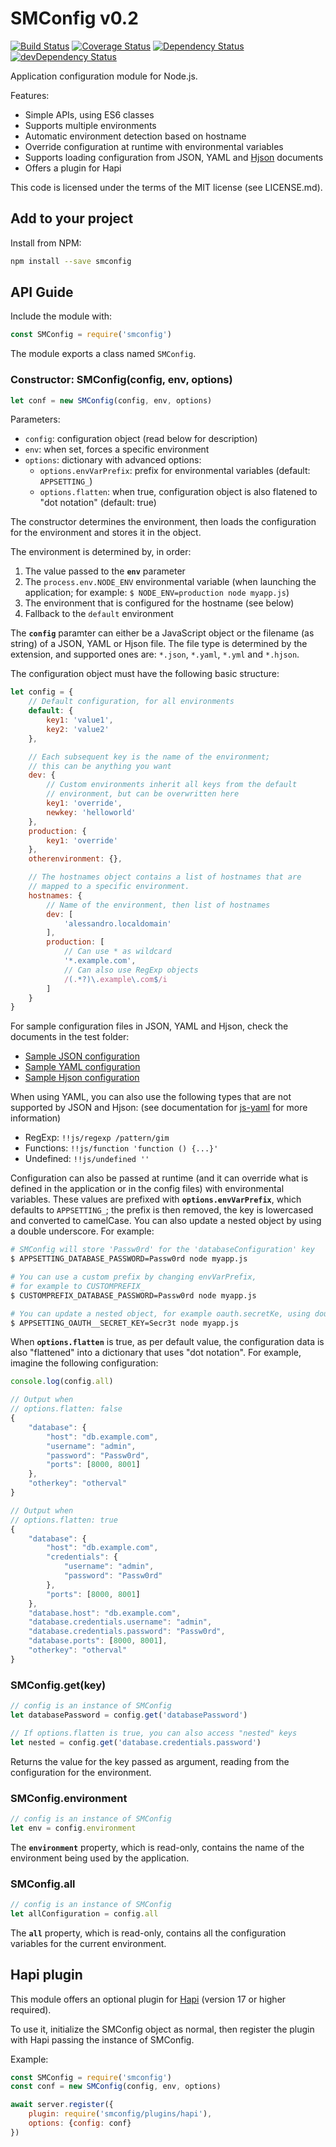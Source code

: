 # SMConfig v0.2

[![Build Status](https://travis-ci.org/EgoAleSum/SMConfig.svg?branch=master)](https://travis-ci.org/EgoAleSum/SMConfig)
[![Coverage Status](https://coveralls.io/repos/github/EgoAleSum/SMConfig/badge.svg?branch=master)](https://coveralls.io/github/EgoAleSum/SMConfig?branch=master)
[![Dependency Status](https://david-dm.org/EgoAleSum/SMConfig.svg?style=flat)](https://david-dm.org/EgoAleSum/SMConfig)
[![devDependency Status](https://david-dm.org/EgoAleSum/SMConfig/dev-status.svg?style=flat)](https://david-dm.org/EgoAleSum/SMConfig#info=devDependencies)

Application configuration module for Node.js.

Features:

- Simple APIs, using ES6 classes
- Supports multiple environments
- Automatic environment detection based on hostname
- Override configuration at runtime with environmental variables
- Supports loading configuration from JSON, YAML and [Hjson](http://hjson.org) documents
- Offers a plugin for Hapi

This code is licensed under the terms of the MIT license (see LICENSE.md).

## Add to your project

Install from NPM:

````sh
npm install --save smconfig
````

## API Guide

Include the module with:

````js
const SMConfig = require('smconfig')
````

The module exports a class named `SMConfig`.

### Constructor: SMConfig(config, env, options)

````js
let conf = new SMConfig(config, env, options)
````

Parameters:
- `config`: configuration object (read below for description)
- `env`: when set, forces a specific environment
- `options`: dictionary with advanced options:
    - `options.envVarPrefix`: prefix for environmental variables (default: `APPSETTING_`)
    - `options.flatten`: when true, configuration object is also flatened to "dot notation" (default: true)

The constructor determines the environment, then loads the configuration for the environment and stores it in the object.

The environment is determined by, in order:

1. The value passed to the **`env`** parameter
2. The `process.env.NODE_ENV` environmental variable (when launching the application; for example: `$ NODE_ENV=production node myapp.js`)
3. The environment that is configured for the hostname (see below)
4. Fallback to the `default` environment

The **`config`** paramter can either be a JavaScript object or the filename (as string) of a JSON, YAML or Hjson file. The file type is determined by the extension, and supported ones are: `*.json`, `*.yaml`, `*.yml` and `*.hjson`.

The configuration object must have the following basic structure:

````js
let config = {
    // Default configuration, for all environments
    default: {
        key1: 'value1',
        key2: 'value2'
    },

    // Each subsequent key is the name of the environment;
    // this can be anything you want
    dev: {
        // Custom environments inherit all keys from the default
        // environment, but can be overwritten here
        key1: 'override',
        newkey: 'helloworld'
    },
    production: {
        key1: 'override'
    },
    otherenvironment: {},

    // The hostnames object contains a list of hostnames that are
    // mapped to a specific environment.
    hostnames: {
        // Name of the environment, then list of hostnames
        dev: [
            'alessandro.localdomain'
        ],
        production: [
            // Can use * as wildcard
            '*.example.com',
            // Can also use RegExp objects
            /(.*?)\.example\.com$/i
        ]
    }
}
````

For sample configuration files in JSON, YAML and Hjson, check the documents in the test folder:

- [Sample JSON configuration](test/resources/testconfig.json)
- [Sample YAML configuration](test/resources/testconfig.yaml)
- [Sample Hjson configuration](test/resources/testconfig.hjson)

When using YAML, you can also use the following types that are not supported by JSON and Hjson: (see documentation for [js-yaml](https://github.com/nodeca/js-yaml) for more information)

- RegExp: `!!js/regexp /pattern/gim`
- Functions: `!!js/function 'function () {...}'`
- Undefined: `!!js/undefined ''`

Configuration can also be passed at runtime (and it can override what is defined in the application or in the config files) with environmental variables. These values are prefixed with **`options.envVarPrefix`**, which defaults to `APPSETTING_`; the prefix is then removed, the key is lowercased and converted to camelCase. You can also update a nested object by using a double underscore. For example:

````sh
# SMConfig will store 'Passw0rd' for the 'databaseConfiguration' key
$ APPSETTING_DATABASE_PASSWORD=Passw0rd node myapp.js

# You can use a custom prefix by changing envVarPrefix,
# for example to CUSTOMPREFIX_
$ CUSTOMPREFIX_DATABASE_PASSWORD=Passw0rd node myapp.js

# You can update a nested object, for example oauth.secretKe, using double udnerscores
$ APPSETTING_OAUTH__SECRET_KEY=Secr3t node myapp.js
````

When **`options.flatten`** is true, as per default value, the configuration data is also "flattened" into a dictionary that uses "dot notation". For example, imagine the following configuration:

````js
console.log(config.all)

// Output when
// options.flatten: false
{
    "database": {
        "host": "db.example.com",
        "username": "admin",
        "password": "Passw0rd",
        "ports": [8000, 8001]
    },
    "otherkey": "otherval"
}

// Output when
// options.flatten: true
{
    "database": {
        "host": "db.example.com",
        "credentials": {
            "username": "admin",
            "password": "Passw0rd"
        },
        "ports": [8000, 8001]
    },
    "database.host": "db.example.com",
    "database.credentials.username": "admin",
    "database.credentials.password": "Passw0rd",
    "database.ports": [8000, 8001],
    "otherkey": "otherval"
}
````

### SMConfig.get(key)

````js
// config is an instance of SMConfig
let databasePassword = config.get('databasePassword')

// If options.flatten is true, you can also access "nested" keys
let nested = config.get('database.credentials.password')
````

Returns the value for the key passed as argument, reading from the configuration for the environment.

### SMConfig.environment

````js
// config is an instance of SMConfig
let env = config.environment
````

The **`environment`** property, which is read-only, contains the name of the environment being used by the application.

### SMConfig.all

````js
// config is an instance of SMConfig
let allConfiguration = config.all
````

The **`all`** property, which is read-only, contains all the configuration variables for the current environment.

## Hapi plugin

This module offers an optional plugin for [Hapi](https://hapijs.com/) (version 17 or higher required).

To use it, initialize the SMConfig object as normal, then register the plugin with Hapi passing the instance of SMConfig.

Example:

````js
const SMConfig = require('smconfig')
const conf = new SMConfig(config, env, options)

await server.register({
    plugin: require('smconfig/plugins/hapi'),
    options: {config: conf}
})
````
